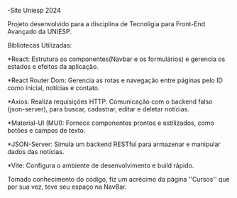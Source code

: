 -Site Uniesp 2024

 Projeto desenvolvido para a disciplina de Tecnoligia para Front-End Avançado da UNIESP.

 Bibliotecas Utilizadas:

  *React: Estrutura os componentes(Navbar e os formulários) e gerencia os estados e efeitos da aplicação.

  *React Router Dom: Gerencia as rotas e navegação entre páginas pelo ID como inicial, notícias e contato.

  *Axios: Realiza requisições HTTP. Comunicação com o backend falso (json-server), para buscar, cadastrar, editar e deletar notícias.

  *Material-UI (MUI): Fornece componentes prontos e estilizados, como botões e campos de texto.

  *JSON-Server: Simula um backend RESTful para armazenar e manipular dados das notícias.

  *Vite: Configura o ambiente de desenvolvimento e build rápido.

Tomado conhecimento do código, fiz um acrécimo da página ''Cursos'' que por sua vez, teve seu espaço na NavBar.
